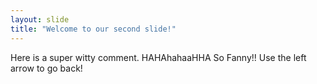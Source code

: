 ```yaml
---
layout: slide
title: "Welcome to our second slide!"
---
```

Here is a super witty comment. HAHAhahaaHHA So Fanny!!
Use the left arrow to go back!
